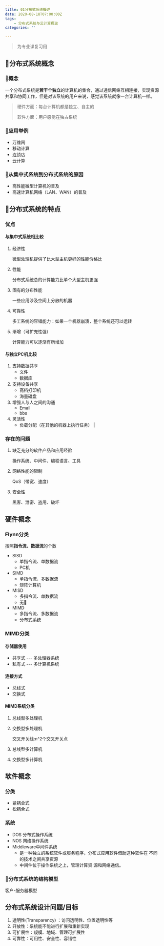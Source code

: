 ```yaml
---
title: 01分布式系统概述
date: 2020-08-18T07:00:00Z
tags:
    - 分布式系统与云计算概论
categories: ''

---
```

> 为专业课复习用

## 🌿分布式系统概念

### 🌿概念

一个分布式系统是**若干个独立**的计算机的集合，通过通信网络互相连接，实现资源共享和协同工作，但是对该系统的用户来说，感觉该系统就像一台计算机一样。

> 硬件方面：每台计算机都是独立、自主的
>
> 软件方面：用户感觉在独占系统

### 🌰应用举例

* 万维网
* 移动计算
* 连锁店
* 云计算

### 🌿从集中式系统到分布式系统的原因

* 高性能微型计算机的普及
* 高速计算机网络（LAN、WAN）的普及

## 🌿分布式系统的特点

### 优点

#### 与集中式系统相比较

1. 经济性

   微型处理机提供了比大型主机更好的性能价格比
2. 性能

   分布式系统总的计算能力比单个大型主机更强
3. 固有的分布性能

   一些应用涉及空间上分散的机器
4. 可靠性

   多工系统的容错能力：如果一个机器崩溃，整个系统还可以运转
5. 渐增（可扩充性强）

   计算能力可以逐渐有所增加

#### 与独立PC机比较

1. 支持数据共享
   * 文件
   * 数据库
2. 支持设备共享 
   * 高档打印机
   * 海量磁盘  
3. 增强人与人之间的沟通 
   * Email
   * bbs  
4. 灵活性 
   * 负载分配（在其他的机器上执行任务） |

### 存在的问题

1. 缺乏充分的软件产品和应用经验

   操作系统、中间件、编程语言、工具
2. 网络性能的限制

   QoS（带宽、速度）
3. 安全性

   黑客、泄密、盗用、破坏

## 硬件概念

### Flynn分类

按照**指令流、数据流**的个数

* SISD  
  * 单指令流、单数据流
  * PC机
* SIMD
  * 单指令流、多数据流
  *  矩阵计算机
* MISD 
  * 多指令流、单数据流
  * 无🌰
* MIMD 
  * 多指令流、多数据流
  * 分布式系统

### **MIMD**分类

#### 存储器使用

* 共享式 --- 多处理器系统
* 私有式 --- 多计算机系统

#### 连接方式

* 总线式
* 交换式

#### MIMD系统分类

1. 总线型多处理机
2. 交换型多处理机

   交叉开关线:n^2个交叉开关点
3. 总线型多计算机
4. 交换型多计算机

## 软件概念

### 分类

* 紧耦合式
* 松耦合式

### 系统

* DOS 分布式操作系统
* NOS 网络操作系统
* Middleware中间件系统
  * 是一种独立的系统软件或服务程序，分布式应用软件借助这种软件在 不同的技术之间共享资源
  * 中间件位于操作系统之上，管理计算资 源和网络通信。

### 🌿分布式系统的结构模型

客户-服务器模型

## 分布式系统设计问题/目标

1. 透明性(Transparency) ：访问透明性、位置透明性等
2. 开放性：系统能不能进行扩展和重新实现
3. 可扩展性：规模、地域、管理可扩展性
4. 可靠性：可用性、安全性、容错性